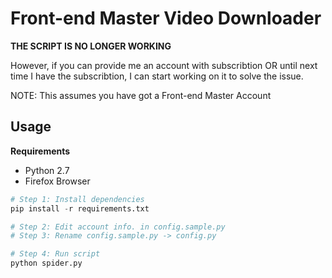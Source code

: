 # Front-end Master Video Downloader

**THE SCRIPT IS NO LONGER WORKING**

However, if you can provide me an account with subscribtion OR until next time I have the subscribtion, I can start working on it to solve the issue.

NOTE: This assumes you have got a Front-end Master Account

## Usage

**Requirements**

- Python 2.7
- Firefox Browser

```python
# Step 1: Install dependencies
pip install -r requirements.txt

# Step 2: Edit account info. in config.sample.py
# Step 3: Rename config.sample.py -> config.py

# Step 4: Run script
python spider.py
```

